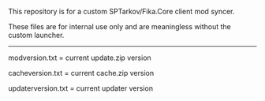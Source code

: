 This repository is for a custom SPTarkov/Fika.Core client mod syncer. 

These files are for internal use only and are meaningless without the custom launcher.

----------------------------------------------------

modversion.txt = current update.zip version

cacheversion.txt = current cache.zip version

updaterversion.txt = current updater version
